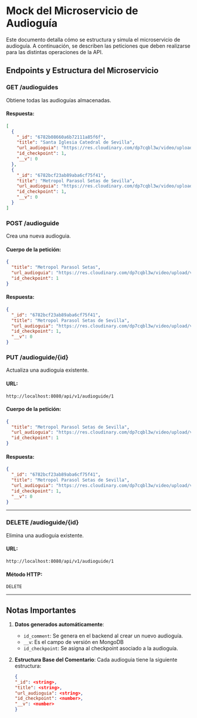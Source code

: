 # Mock del Microservicio de Audioguía

Este documento detalla cómo se estructura y simula el microservicio de audioguía. A continuación, se describen las peticiones que deben realizarse para las distintas operaciones de la API.

## **Endpoints y Estructura del Microservicio**

### **GET /audioguides**

Obtiene todas las audioguías almacenadas.

#### **Respuesta**:

```json
[
  {
    "_id": "6782b08660a6b72111a85f6f",
    "title": "Santa Iglesia Catedral de Sevilla",
    "url_audioguia": "https://res.cloudinary.com/dp7cqbl3w/video/upload/v1736615309/catedral_nyqvv3.mp3",
    "id_checkpoint": 1,
    "__v": 0
  },
  {
    "_id": "6782bcf23ab89aba6cf75f41",
    "title": "Metropol Parasol Setas de Sevilla",
    "url_audioguia": "https://res.cloudinary.com/dp7cqbl3w/video/upload/v1736621112/setas_v7gny5.mp3",
    "id_checkpoint": 1,
    "__v": 0
  }
]
```

### **POST /audioguide**

Crea una nueva audioguia.

#### **Cuerpo de la petición**:

```json
{
  "title": "Metropol Parasol Setas",
  "url_audioguia": "https://res.cloudinary.com/dp7cqbl3w/video/upload/v1736621112/setas_v7gny5.mp3",
  "id_checkpoint": 1
}
```

#### **Respuesta**:

```json
{
  "_id": "6782bcf23ab89aba6cf75f41",
  "title": "Metropol Parasol Setas de Sevilla",
  "url_audioguia": "https://res.cloudinary.com/dp7cqbl3w/video/upload/v1736621112/setas_v7gny5.mp3",
  "id_checkpoint": 1,
  "__v": 0
}
```

### **PUT /audioguide/{id}**

Actualiza una audioguia existente.

#### **URL**:

`http://localhost:8080/api/v1/audioguide/1`

#### **Cuerpo de la petición**:

```json
{
  "title": "Metropol Parasol Setas de Sevilla",
  "url_audioguia": "https://res.cloudinary.com/dp7cqbl3w/video/upload/v1736621112/setas_v7gny5.mp3",
  "id_checkpoint": 1
}
```

#### **Respuesta**:

```json
{
  "_id": "6782bcf23ab89aba6cf75f41",
  "title": "Metropol Parasol Setas de Sevilla",
  "url_audioguia": "https://res.cloudinary.com/dp7cqbl3w/video/upload/v1736621112/setas_v7gny5.mp3",
  "id_checkpoint": 1,
  "__v": 0
}
```

---

### **DELETE /audioguide/{id}**

Elimina una audioguia existente.

#### **URL**:

`http://localhost:8080/api/v1/audioguide/1`

#### **Método HTTP**:

`DELETE`

---

## **Notas Importantes**

1. **Datos generados automáticamente**:

   - `id_comment`: Se genera en el backend al crear un nuevo audioguía.
   - `__v`: Es el campo de versión en MongoDB
   - `id_checkpoint`: Se asigna al checkpoint asociado a la audioguía.

2. **Estructura Base del Comentario**:
   Cada audioguia tiene la siguiente estructura:

   ```json
   {
   "_id": <string>,
   "title": <string>,
   "url_audioguia": <string>,
   "id_checkpoint": <number>,
   "__v": <number>
   }

   ```
